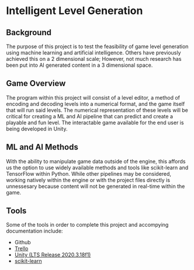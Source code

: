 # Intelligent Level Generation
## Background
The purpose of this project is to test the feasibility of game level generation using machine learning and artificial intelligence. Others have previously achieved this on a 2 dimensional scale; However, not much research has been put into AI generated content in a 3 dimensional space.

## Game Overview
The program within this project will consist of a level editor, a method of encoding and decoding levels into a numerical format, and the game itself that will run said levels. The numerical representation of these levels will be critical for creating a ML and AI pipeline that can predict and create a playable and fun level. The interactable game available for the end user is being developed in Unity.

## ML and AI Methods
With the ability to manipulate game data outside of the engine, this affords us the option to use widely available methods and tools like scikit-learn and TensorFlow within Python. While other pipelines may be considered, working natively within the engine or with the project files directly is unnessesary because content will not be generated in real-time within the game.

## Tools
Some of the tools in order to complete this project and accompying documentation include:
 - Github
 - [Trello](https://trello.com/b/28YzW0EF/ai-level-generation)
 - [Unity (LTS Release 2020.3.18f1)](https://unity3d.com/unity/whats-new/2020.3.18)
 - [scikit-learn](https://scikit-learn.org/stable/index.html)
